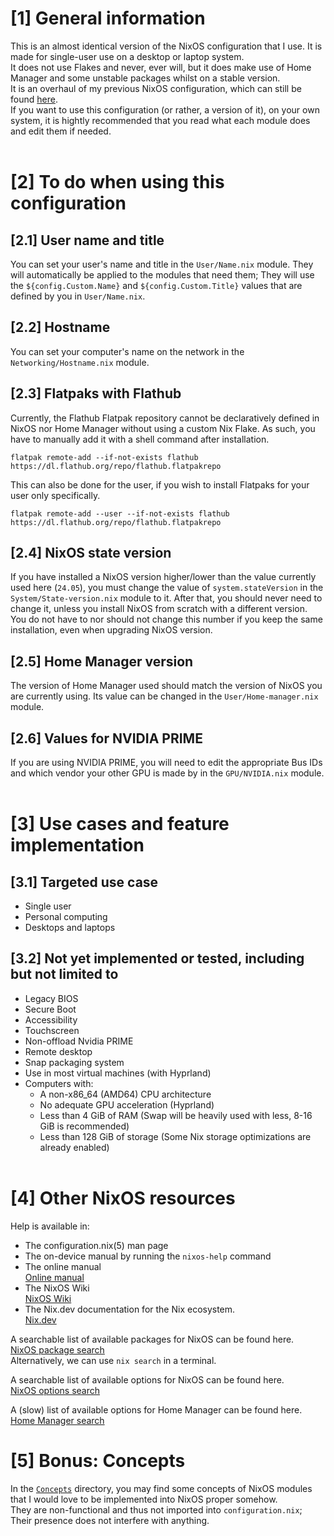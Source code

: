 # [1] General information
This is an almost identical version of the NixOS configuration that I use. It is made for single-user use on a desktop or laptop system. \
It does not use Flakes and never, ever will, but it does make use of Home Manager and some unstable packages whilst on a stable version. \
It is an overhaul of my previous NixOS configuration, which can still be found [here](https://github.com/Atemo-C/OLD-NixOS-Configuration). \
If you want to use this configuration (or rather, a version of it), on your own system, it is hightly recommended that you read what each module does and edit them if needed. \
&nbsp;
# [2] To do when using this configuration

## [2.1] User name and title
You can set your user's name and title in the `User/Name.nix` module. They will automatically be applied to the modules that need them; They will use the `${config.Custom.Name}` and `${config.Custom.Title}` values that are defined by you in `User/Name.nix`.

## [2.2] Hostname
You can set your computer's name on the network in the `Networking/Hostname.nix` module.

## [2.3] Flatpaks with Flathub
Currently, the Flathub Flatpak repository cannot be declaratively defined in NixOS nor Home Manager without using a custom Nix Flake. As such, you have to manually add it with a shell command after installation.
```shell
flatpak remote-add --if-not-exists flathub https://dl.flathub.org/repo/flathub.flatpakrepo
```
This can also be done for the user, if you wish to install Flatpaks for your user only specifically.
```shell
flatpak remote-add --user --if-not-exists flathub https://dl.flathub.org/repo/flathub.flatpakrepo
```

## [2.4] NixOS state version
If you have installed a NixOS version higher/lower than the value currently used here (`24.05`), you must change the value of `system.stateVersion` in the `System/State-version.nix` module to it. After that, you should never need to change it, unless you install NixOS from scratch with a different version. You do not have to nor should not change this number if you keep the same installation, even when upgrading NixOS version.

## [2.5] Home Manager version
The version of Home Manager used should match the version of NixOS you are currently using. Its value can be changed in the `User/Home-manager.nix` module.

## [2.6] Values for NVIDIA PRIME
If you are using NVIDIA PRIME, you will need to edit the appropriate Bus IDs and which vendor your other GPU is made by in the `GPU/NVIDIA.nix` module. \
&nbsp;

# [3] Use cases and feature implementation

## [3.1] Targeted use case
- Single user
- Personal computing
- Desktops and laptops

## [3.2] Not yet implemented or tested, including but not limited to
- Legacy BIOS
- Secure Boot
- Accessibility
- Touchscreen
- Non-offload Nvidia PRIME
- Remote desktop
- Snap packaging system
- Use in most virtual machines (with Hyprland)
- Computers with:
	- A non-x86_64 (AMD64) CPU architecture
	- No adequate GPU acceleration (Hyprland)
	- Less than 4 GiB of RAM (Swap will be heavily used with less, 8-16 GiB is recommended)
	- Less than 128 GiB of storage (Some Nix storage optimizations are already enabled) \
&nbsp;

# [4] Other NixOS resources
Help is available in:
- The configuration.nix(5) man page
- The on-device manual by running the `nixos-help` command
- The online manual \
	[Online manual](https://nixos.org/manual/nixos/stable/index.html)
- The NixOS Wiki \
  	[NixOS Wiki](https://wiki.nixos.org)
- The Nix.dev documentation for the Nix ecosystem. \
	[Nix.dev](https://nix.dev/)

A searchable list of available packages for NixOS can be found here. \
[NixOS package search](https://search.nixos.org/packages) \
Alternatively, we can use `nix search` in a terminal.

A searchable list of available options for NixOS can be found here. \
[NixOS options search](https://search.nixos.org/options)

A (slow) list of available options for Home Manager can be found here. \
[Home Manager search](https://nix-community.github.io/home-manager/options.xhtml)
&nbsp;

# [5] Bonus: Concepts
In the [`Concepts`](https://github.com/Atemo-C/NixOS-configuration/tree/main/Concepts) directory, you may find some concepts of NixOS modules that I would love to be implemented into NixOS proper somehow. \
They are non-functional and thus not imported into `configuration.nix`; Their presence does not interfere with anything.
